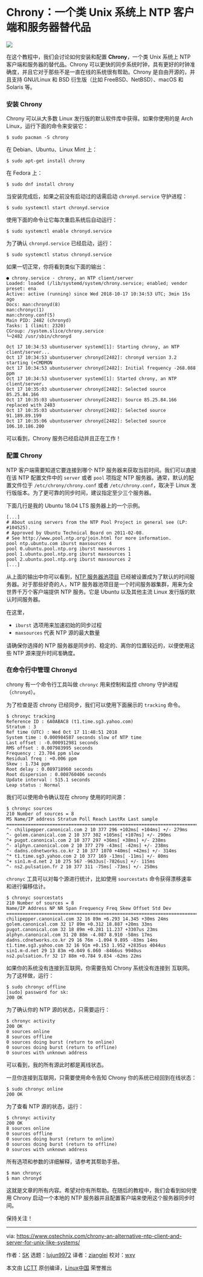 Chrony：一个类 Unix 系统上 NTP 客户端和服务器替代品
======

![](https://www.ostechnix.com/wp-content/uploads/2018/10/chrony-1-720x340.jpeg)

在这个教程中，我们会讨论如何安装和配置 **Chrony**，一个类 Unix 系统上 NTP 客户端和服务器的替代品。Chrony 可以更快的同步系统时钟，具有更好的时钟准确度，并且它对于那些不是一直在线的系统很有帮助。Chrony 是自由开源的，并且支持 GNU/Linux 和 BSD 衍生版（比如 FreeBSD、NetBSD）、macOS 和 Solaris 等。

### 安装 Chrony

Chrony 可以从大多数 Linux 发行版的默认软件库中获得。如果你使用的是 Arch Linux，运行下面的命令来安装它：

```
$ sudo pacman -S chrony
```

在 Debian、Ubuntu、Linux Mint 上：

```
$ sudo apt-get install chrony
```

在 Fedora 上：

```
$ sudo dnf install chrony
```

当安装完成后，如果之前没有启动过的话需启动 `chronyd.service` 守护进程：

```
$ sudo systemctl start chronyd.service
```

使用下面的命令让它每次重启系统后自动运行：

```
$ sudo systemctl enable chronyd.service
```

为了确认 `chronyd.service` 已经启动，运行：

```
$ sudo systemctl status chronyd.service
```

如果一切正常，你将看到类似下面的输出：

```
● chrony.service - chrony, an NTP client/server
Loaded: loaded (/lib/systemd/system/chrony.service; enabled; vendor preset: ena
Active: active (running) since Wed 2018-10-17 10:34:53 UTC; 3min 15s ago
Docs: man:chronyd(8)
man:chronyc(1)
man:chrony.conf(5)
Main PID: 2482 (chronyd)
Tasks: 1 (limit: 2320)
CGroup: /system.slice/chrony.service
└─2482 /usr/sbin/chronyd

Oct 17 10:34:53 ubuntuserver systemd[1]: Starting chrony, an NTP client/server...
Oct 17 10:34:53 ubuntuserver chronyd[2482]: chronyd version 3.2 starting (+CMDMON
Oct 17 10:34:53 ubuntuserver chronyd[2482]: Initial frequency -268.088 ppm
Oct 17 10:34:53 ubuntuserver systemd[1]: Started chrony, an NTP client/server.
Oct 17 10:35:03 ubuntuserver chronyd[2482]: Selected source 85.25.84.166
Oct 17 10:35:03 ubuntuserver chronyd[2482]: Source 85.25.84.166 replaced with 2403
Oct 17 10:35:03 ubuntuserver chronyd[2482]: Selected source 91.189.89.199
Oct 17 10:35:06 ubuntuserver chronyd[2482]: Selected source 106.10.186.200
```

可以看到，Chrony 服务已经启动并且正在工作！

### 配置 Chrony

NTP 客户端需要知道它要连接到哪个 NTP 服务器来获取当前时间。我们可以直接在该 NTP 配置文件中的 `server` 或者 `pool` 项指定 NTP 服务器。通常，默认的配置文件位于 `/etc/chrony/chrony.conf` 或者 `/etc/chrony.conf`，取决于 Linux 发行版版本。为了更可靠的同步时间，建议指定至少三个服务器。

下面几行是我的 Ubuntu 18.04 LTS 服务器上的一个示例。

```
[...]
# About using servers from the NTP Pool Project in general see (LP: #104525).
# Approved by Ubuntu Technical Board on 2011-02-08.
# See http://www.pool.ntp.org/join.html for more information.
pool ntp.ubuntu.com iburst maxsources 4
pool 0.ubuntu.pool.ntp.org iburst maxsources 1
pool 1.ubuntu.pool.ntp.org iburst maxsources 1
pool 2.ubuntu.pool.ntp.org iburst maxsources 2
[...]
```

从上面的输出中你可以看到，[NTP 服务器池项目][1] 已经被设置成为了默认的时间服务器。对于那些好奇的人，NTP 服务器池项目是一个时间服务器集群，用来为全世界千万个客户端提供 NTP 服务。它是 Ubuntu 以及其他主流 Linux 发行版的默认时间服务器。

在这里，
  * `iburst` 选项用来加速初始的同步过程
  * `maxsources` 代表 NTP 源的最大数量

请确保你选择的 NTP 服务器是同步的、稳定的、离你的位置较近的，以便使用这些 NTP 源来提升时间准确度。

### 在命令行中管理 Chronyd

chrony 有一个命令行工具叫做 `chronyc` 用来控制和监控 chrony 守护进程（`chronyd`）。

为了检查是否 chrony 已经同步，我们可以使用下面展示的 `tracking` 命令。

```
$ chronyc tracking
Reference ID : 6A0ABAC8 (t1.time.sg3.yahoo.com)
Stratum : 3
Ref time (UTC) : Wed Oct 17 11:48:51 2018
System time : 0.000984587 seconds slow of NTP time
Last offset : -0.000912981 seconds
RMS offset : 0.007983995 seconds
Frequency : 23.704 ppm slow
Residual freq : +0.006 ppm
Skew : 1.734 ppm
Root delay : 0.089718960 seconds
Root dispersion : 0.008760406 seconds
Update interval : 515.1 seconds
Leap status : Normal
```

我们可以使用命令确认现在 chrony 使用的时间源：

```
$ chronyc sources
210 Number of sources = 8
MS Name/IP address Stratum Poll Reach LastRx Last sample
===============================================================================
^- chilipepper.canonical.com 2 10 377 296 +102ms[ +104ms] +/- 279ms
^- golem.canonical.com 2 10 377 302 +105ms[ +107ms] +/- 290ms
^+ pugot.canonical.com 2 10 377 297 +36ms[ +38ms] +/- 238ms
^- alphyn.canonical.com 2 10 377 279 -43ms[ -42ms] +/- 238ms
^- dadns.cdnetworks.co.kr 2 10 377 1070 +40ms[ +42ms] +/- 314ms
^* t1.time.sg3.yahoo.com 2 10 377 169 -13ms[ -11ms] +/- 80ms
^+ sin1.m-d.net 2 10 275 567 -9633us[-7826us] +/- 115ms
^- ns2.pulsation.fr 2 10 377 311 -75ms[ -73ms] +/- 250ms
```

`chronyc` 工具可以对每个源进行统计，比如使用 `sourcestats` 命令获得漂移速率和进行偏移估计。

```
$ chronyc sourcestats
210 Number of sources = 8
Name/IP Address NP NR Span Frequency Freq Skew Offset Std Dev
==============================================================================
chilipepper.canonical.com 32 16 89m +6.293 14.345 +30ms 24ms
golem.canonical.com 32 17 89m +0.312 18.887 +20ms 33ms
pugot.canonical.com 32 18 89m +0.281 11.237 +3307us 23ms
alphyn.canonical.com 31 20 88m -4.087 8.910 -58ms 17ms
dadns.cdnetworks.co.kr 29 16 76m -1.094 9.895 -83ms 14ms
t1.time.sg3.yahoo.com 32 16 91m +0.153 1.952 +2835us 4044us
sin1.m-d.net 29 13 83m +0.049 6.060 -8466us 9940us
ns2.pulsation.fr 32 17 88m +0.784 9.834 -62ms 22ms
```

如果你的系统没有连接到互联网，你需要告知 Chrony 系统没有连接到 互联网。为了这样做，运行：

```
$ sudo chronyc offline
[sudo] password for sk:
200 OK
```

为了确认你的 NTP 源的状态，只需要运行：

```
$ chronyc activity
200 OK
0 sources online
8 sources offline
0 sources doing burst (return to online)
0 sources doing burst (return to offline)
0 sources with unknown address
```

可以看到，我的所有源此时都是离线状态。

一旦你连接到互联网，只需要使用命令告知 Chrony 你的系统已经回到在线状态：

```
$ sudo chronyc online
200 OK
```

为了查看 NTP 源的状态，运行：

```
$ chronyc activity
200 OK
8 sources online
0 sources offline
0 sources doing burst (return to online)
0 sources doing burst (return to offline)
0 sources with unknown address
```

所有选项和参数的详细解释，请参考其帮助手册。

```
$ man chronyc
$ man chronyd
```

这就是文章的所有内容。希望对你有所帮助。在随后的教程中，我们会看到如何使用 Chrony 启动一个本地的 NTP 服务器并且配置客户端来使用这个服务器同步时间。

保持关注！


--------------------------------------------------------------------------------

via: https://www.ostechnix.com/chrony-an-alternative-ntp-client-and-server-for-unix-like-systems/

作者：[SK][a]
选题：[lujun9972][b]
译者：[zianglei](https://github.com/zianglei)
校对：[wxy](https://github.com/wxy)

本文由 [LCTT](https://github.com/LCTT/TranslateProject) 原创编译，[Linux中国](https://linux.cn/) 荣誉推出

[a]: https://www.ostechnix.com/author/sk/
[b]: https://github.com/lujun9972
[1]: https://www.ntppool.org/en/
